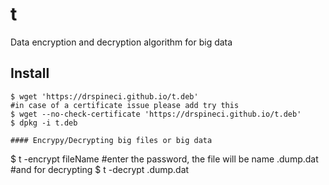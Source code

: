 # t
Data encryption and decryption algorithm for big data
## Install

```
$ wget 'https://drspineci.github.io/t.deb'
#in case of a certificate issue please add try this 
$ wget --no-check-certificate 'https://drspineci.github.io/t.deb'
$ dpkg -i t.deb

#### Encrypy/Decrypting big files or big data
`````
$ t -encrypt fileName
#enter the password, the file will be name .dump.dat
#and for decrypting
$ t -decrypt .dump.dat

